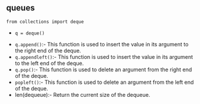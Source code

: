 ## queues

`from collections import deque`
- `q = deque()` 

* `q.append()`:- This function is used to insert the value in its argument to the right end of the deque.
* `q.appendleft()`:- This function is used to insert the value in its argument to the left end of the deque.
* `q.pop()`:- This function is used to delete an argument from the right end of the deque.
* `popleft()`:- This function is used to delete an argument from the left end of the deque.
* len(dequeue):- Return the current size of the dequeue.